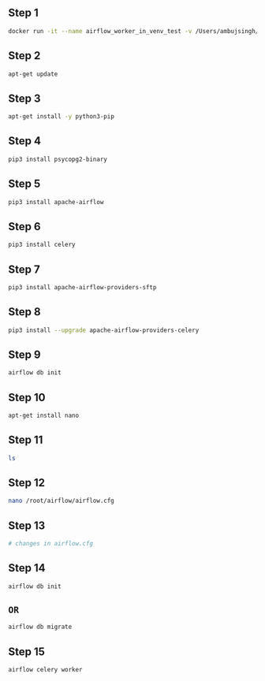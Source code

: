 ## Step 1
```bash
docker run -it --name airflow_worker_in_venv_test -v /Users/ambujsingh/Documents/Airflow/dags:/opt/airflow/dags -e TZ=UTC ubuntu:latest /bin/bash
```
## Step 2
```bash
apt-get update
```
## Step 3
```bash
apt-get install -y python3-pip
```
## Step 4
```bash
pip3 install psycopg2-binary
```
## Step 5
```bash
pip3 install apache-airflow
```
## Step 6
```bash
pip3 install celery
```
## Step 7
```bash
pip3 install apache-airflow-providers-sftp
```
## Step 8
```bash
pip3 install --upgrade apache-airflow-providers-celery
```
## Step 9
```bash
airflow db init
```
## Step 10
```bash
apt-get install nano
```
## Step 11
```bash
ls
```
## Step 12
```bash
nano /root/airflow/airflow.cfg
```
## Step 13
```bash
# changes in airflow.cfg
```
## Step 14
```bash
airflow db init
```
## `OR` 
```bash
airflow db migrate
```
## Step 15
```bash
airflow celery worker
```
